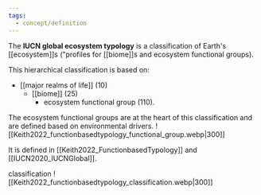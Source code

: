 ```yaml
---
tags:
  - concept/definition
---
```

The **IUCN global ecosystem typology** is a classification of Earth's [[ecosystem]]s ("profiles for [[biome]]s and ecosystem functional groups).

This hierarchical classification is based on:
- [[major realms of life]] (10)
	- [[biome]] (25)
		- ecosystem functional group (110).

The ecosystem functional groups are at the heart of this classification and are defined based on environmental drivers.
![[Keith2022_functionbasedtypology_functional_group.webp|300]]

It is defined in [[Keith2022_FunctionbasedTypology]] and [[IUCN2020_IUCNGlobal]].

classification
![[Keith2022_functionbasedtypology_classification.webp|300]]